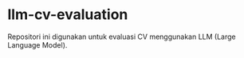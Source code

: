 # llm-cv-evaluation

Repositori ini digunakan untuk evaluasi CV menggunakan LLM (Large Language Model).


